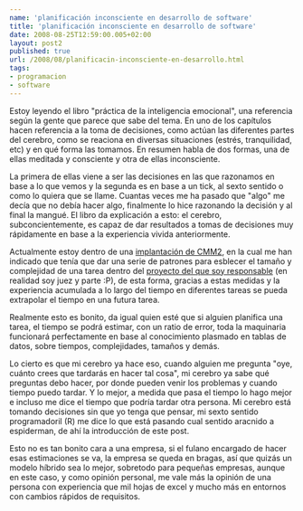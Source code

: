 ```yaml
---
name: 'planificación inconsciente en desarrollo de software'
title: 'planificación inconsciente en desarrollo de software'
date: 2008-08-25T12:59:00.005+02:00
layout: post2
published: true
url: /2008/08/planificacin-inconsciente-en-desarrollo.html
tags: 
- programacion
- software
---
```


Estoy leyendo el libro "práctica de la inteligencia emocional", una referencia según la gente que parece que sabe del tema. En uno de los capítulos hacen referencia a la toma de decisiones, como actúan las diferentes partes del cerebro, como se reaciona en diversas situaciones (estrés, tranquilidad, etc) y en qué forma las tomamos. En resumen habla de dos formas, una de ellas meditada y consciente y otra de ellas inconsciente.  
  
La primera de ellas viene a ser las decisiones en las que razonamos en base a lo que vemos y la segunda es en base a un tick, al sexto sentido o como lo quiera que se llame. Cuantas veces me ha pasado que "algo" me decía que no debía hacer algo, finalmente lo hice razonando la decisión y al final la mangué. El libro da explicación a esto: el cerebro, subconcientemente, es capaz de dar resultados a tomas de decisiones muy rápidamente en base a la experiencia vivida anteriormente.  
  
Actualmente estoy dentro de una [implantación de CMM2](http://blep.blogspot.com/2008/06/metodologas-s-o-no.html), en la cual me han indicado que tenía que dar una serie de patrones para esblecer el tamaño y complejidad de una tarea dentro del [proyecto del que soy responsable](http://unkasoft.com/platform) (en realidad soy juez y parte :P), de esta forma, gracias a estas medidas y la experiencia acumulada a lo largo del tiempo en diferentes tareas se pueda extrapolar el tiempo en una futura tarea.  
  
Realmente esto es bonito, da igual quien esté que si alguien planifica una tarea, el tiempo se podrá estimar, con un ratio de error, toda la maquinaria funcionará perfectamente en base al conocimiento plasmado en tablas de datos, sobre tiempos, complejidades, tamaños y demás.  
  
Lo cierto es que mi cerebro ya hace eso, cuando alguien me pregunta "oye, cuánto crees que tardarás en hacer tal cosa", mi cerebro ya sabe qué preguntas debo hacer, por donde pueden venir los problemas y cuando tiempo puedo tardar. Y lo mejor, a medida que pasa el tiempo lo hago mejor e incluso me dice el tiempo que podría tardar otra persona. Mi cerebro está tomando decisiones sin que yo tenga que pensar, mi sexto sentido programadoril (R) me dice lo que está pasando cual sentido aracnido a espiderman, de ahí la introducción de este post.  
  
Esto no es tan bonito cara a una empresa, si el fulano encargado de hacer esas estimaciones se va, la empresa se queda en bragas, así que quizás un modelo híbrido sea lo mejor, sobretodo para pequeñas empresas, aunque en este caso, y como opinión personal, me vale más la opinión de una persona con experiencia que mil hojas de excel y mucho más en entornos con cambios rápidos de requisitos.